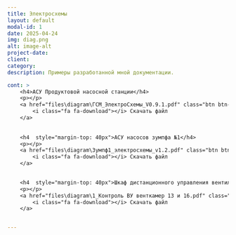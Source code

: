 ```yaml
---
title: Электросхемы
layout: default
modal-id: 1
date: 2025-04-24
img: diag.png
alt: image-alt
project-date: 
client: 
category: 
description: Примеры разработанной мной документации.

cont: >
    <h4>АСУ Продуктовой насосной станции</h4>
    <p></p>
    <a href="files\diagram\ГСМ_ЭлектроСхемы_V0.9.1.pdf" class="btn btn-default">
        <i class="fa fa-download"></i> Скачать файл
    </a>
    
    
    <h4  style="margin-top: 40px">АСУ насосов зумпфа №1</h4>
    <p></p>
    <a href="files\diagram\Зумпф1_электросхемы_v1.2.pdf" class="btn btn-default">
        <i class="fa fa-download"></i> Скачать файл
    </a>
  

    <h4  style="margin-top: 40px">Шкаф дистанционного управления вентиляционными установками</h4>
    <p></p>
    <a href="files\diagram\1_Контроль ВУ венткамер 13 и 16.pdf" class="btn btn-default">
        <i class="fa fa-download"></i> Скачать файл
    </a>    


---
```

